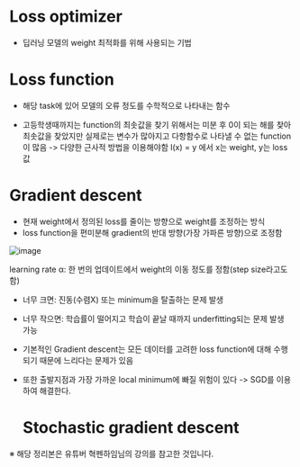 # Loss optimizer

- 딥러닝 모델의 weight 최적화를 위해 사용되는 기법

# Loss function

- 해당 task에 있어 모델의 오류 정도를 수학적으로 나타내는 함수

- 고등학생때까지는 function의 최솟값을 찾기 위해서는 미분 후 0이 되는 해를 찾아 최솟값을 찾았지만 실제로는 변수가 많아지고 다항함수로 나타낼 수 없는 function이 많음 -> 다양한 근사적 방법을 이용해야함
l(x) = y 에서 x는 weight, y는 loss값

# Gradient descent

- 현재 weight에서 정의된 loss를 줄이는 방향으로 weight를 조정하는 방식
- loss function을 편미분해 gradient의 반대 방향(가장 가파른 방향)으로 조정함

![image](https://github.com/user-attachments/assets/75d816ef-78fc-4f1f-9725-e440fc5658ad)

learning rate α: 한 번의 업데이트에서 weight의 이동 정도를 정함(step size라고도 함)
- 너무 크면: 진동(수렴X) 또는 minimum을 탈출하는 문제 발생
- 너무 작으면: 학습률이 떨어지고 학습이 끝날 때까지 underfitting되는 문제 발생 가능

- 기본적인 Gradient descent는 모든 데이터를 고려한 loss function에 대해 수행되기 때문에 느리다는 문제가 있음
- 또한 출발지점과 가장 가까운 local minimum에 빠질 위험이 있다 -> SGD를 이용하여 해결한다.

  # Stochastic gradient descent













































※ 해당 정리본은 유튜버 혁펜하임님의 강의를 참고한 것입니다.
